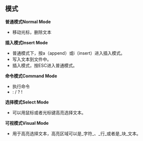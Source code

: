## 模式

**普通模式Normal Mode**

- 移动光标，删除文本

**插入模式Insert Mode**

- 普通模式下，按a（append）或i（insert）进入插入模式。
- 写入文本到文件中。
- 插入模式，按ESC进入普通模式。

**命令模式Command Mode**
- 执行命令
- : / ? !

**选择模式Select Mode**

- 可以用鼠标或者光标键高亮选择文本。

**可视模式Visual Mode**

- 用于高亮选择文本，高亮区域可以是_字符_、_行_或者是_块_文本。


